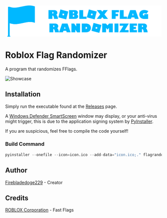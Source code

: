 ![Roblox Flag Randomizer](https://github.com/Firebladedoge229/RobloxFlagRandomizer/blob/main/robloxflagrandomizer.png?raw=true)

# Roblox Flag Randomizer

A program that randomizes FFlags.

![Showcase](https://i.ibb.co/YcwVhsJ/flagrandomizer.png)

## Installation

Simply run the executable found at the [Releases](https://github.com/Firebladedoge229/RobloxFlagRandomizer/releases/latest) page.

A [Windows Defender SmartScreen](https://learn.microsoft.com/en-us/windows/security/operating-system-security/virus-and-threat-protection/microsoft-defender-smartscreen/) window may display, or your anti-virus might trigger, this is due to the application signing system by [PyInstaller](https://github.com/pyinstaller/pyinstaller).

If you are suspicious, feel free to compile the code yourself!

### Build Command
```py
pyinstaller --onefile --icon=icon.ico --add-data="icon.ico;." flagrandomizer.py
```

## Author

[Firebladedoge229](https://www.github.com/Firebladedoge229) - Creator

## Credits 

[ROBLOX Corporation](https://clientsettings.roblox.com/v2/settings/application/PCDesktopClient) - Fast Flags
